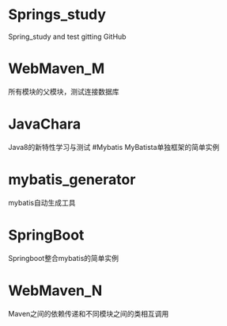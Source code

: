 # Springs_study
Spring_study and test gitting GitHub
# WebMaven_M
所有模块的父模块，测试连接数据库
# JavaChara
Java8的新特性学习与测试
#Mybatis
MyBatista单独框架的简单实例
# mybatis_generator
mybatis自动生成工具
# SpringBoot
Springboot整合mybatis的简单实例
# WebMaven_N
Maven之间的依赖传递和不同模块之间的类相互调用
